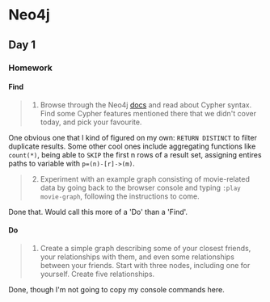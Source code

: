 # Neo4j
## Day 1

### Homework
#### Find
> 1. Browse through the Neo4j [docs](https://neo4j.com/docs) and read about
>    Cypher syntax. Find some Cypher features mentioned there that we didn't
>    cover today, and pick your favourite.

One obvious one that I kind of figured on my own: `RETURN DISTINCT` to filter
duplicate results. Some other cool ones include aggregating functions like
`count(*)`, being able to `SKIP` the first n rows of a result set, assigning
entires paths to variable with `p=(n)-[r]->(m)`.

> 2. Experiment with an example graph consisting of movie-related data by going
>    back to the browser console and typing `:play movie-graph`, following the
>    instructions to come.

Done that. Would call this more of a 'Do' than a 'Find'.

#### Do
> 1. Create a simple graph describing some of your closest friends, your
>    relationships with them, and even some relationships between your friends.
>    Start with three nodes, including one for yourself. Create five
>    relationships.

Done, though I'm not going to copy my console commands here.

